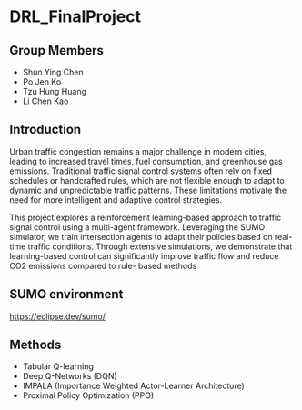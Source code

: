 # DRL_FinalProject

## Group Members

- Shun Ying Chen
- Po Jen Ko
- Tzu Hung Huang
- Li Chen Kao

## Introduction

Urban traffic congestion remains a major challenge in modern cities, leading to
increased travel times, fuel consumption, and greenhouse gas emissions. Traditional
traffic signal control systems often rely on fixed schedules or handcrafted rules,
which are not flexible enough to adapt to dynamic and unpredictable traffic patterns.
These limitations motivate the need for more intelligent and adaptive control
strategies.

This project explores a reinforcement learning-based approach to traffic signal
control using a multi-agent framework. Leveraging the SUMO simulator, we train
intersection agents to adapt their policies based on real-time traffic conditions.
Through extensive simulations, we demonstrate that learning-based control can
significantly improve traffic flow and reduce CO2 emissions compared to rule-
based methods

## SUMO environment

https://eclipse.dev/sumo/

## Methods

- Tabular Q-learning
- Deep Q-Networks (DQN)
- IMPALA (Importance Weighted Actor-Learner Architecture)
- Proximal Policy Optimization (PPO)



